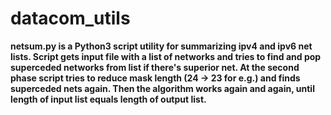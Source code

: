 # datacom_utils
<b>netsum.py<b> is a Python3 script utility for summarizing ipv4 and ipv6 net lists.
Script gets input file with a list of networks and tries to find and pop superceded networks from list if there's superior net.
At the second phase script tries to reduce mask length (24 -> 23 for e.g.) and finds superceded nets again. Then the algorithm works again
and again, until length of input list equals length of output list.
